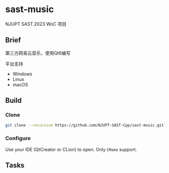# sast-music
NJUPT SAST.2023 WoC 项目

## Brief

第三方网易云音乐，使用Qt6编写

平台支持
- Windows
- Linux
- macOS

## Build

### Clone

```bash
git clone --recursive https://github.com/NJUPT-SAST-Cpp/sast-music.git 
```

### Configure

Use your IDE (QtCreator or CLion) to open. Only `CMake` support.

## Tasks

